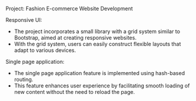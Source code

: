 Project: Fashion E-commerce Website Development

Responsive UI:
- The project incorporates a small library with a grid system similar to Bootstrap, aimed at creating responsive websites.
- With the grid system, users can easily construct flexible layouts that adapt to various devices.

Single page application:
- The single page application feature is implemented using hash-based routing.
- This feature enhances user experience by facilitating smooth loading of new content without the need to reload the page.
